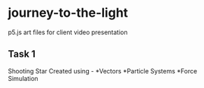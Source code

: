 # journey-to-the-light
p5.js art files for client video presentation

## Task 1
Shooting Star
Created using - 
*Vectors
*Particle Systems
*Force Simulation

